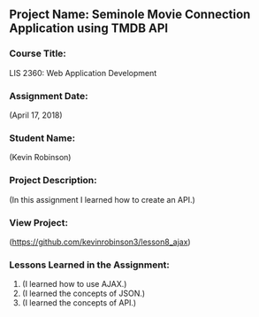## Project Name:  Seminole Movie Connection Application using TMDB API

### Course Title:
LIS 2360:  Web Application Development

### Assignment Date:  
(April 17, 2018)

### Student Name:  
(Kevin Robinson)

### Project Description:
(In this assignment I learned how to create an API.)

### View Project:
(https://github.com/kevinrobinson3/lesson8_ajax)

### Lessons Learned in the Assignment:
1. (I learned how to use AJAX.)
2. (I learned the concepts of JSON.)
3. (I learned the concepts of API.)
